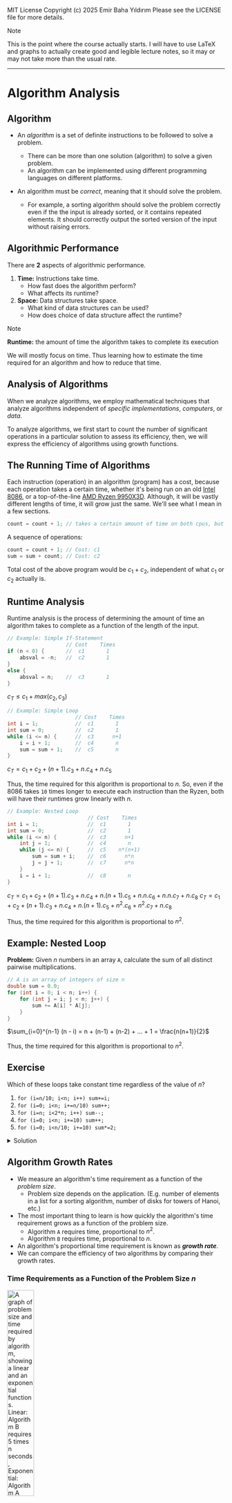 MIT License
Copyright (c) 2025 Emir Baha Yıldırım
Please see the LICENSE file for more details.

> [!NOTE]
> This is the point where the course actually starts. I will have to use LaTeX
> and graphs to actually create good and legible lecture notes, so it may or may
> not take more than the usual rate.

-------------------------------------------------------------------------------

# Algorithm Analysis

## Algorithm

- An *algorithm* is a set of definite instructions to be followed to solve a
problem.
    - There can be more than one solution (algorithm) to solve a given problem.
    - An algorithm can be implemented using different programming languages on
    different platforms.

- An algorithm must be *correct*, meaning that it should solve the problem.
    - For example, a sorting algorithm should solve the problem correctly even
    if the the input is already sorted, or it contains repeated elements. It
    should correctly output the sorted version of the input without raising
    errors.

## Algorithmic Performance

There are **2** aspects of algorithmic performance.
1. **Time:** Instructions take time.
    - How fast does the algorithm perform?
    - What affects its runtime?
2. **Space:** Data structures take space.
    - What kind of data structures can be used?
    - How does choice of data structure affect the runtime?

> [!NOTE]
> **Runtime:** the amount of time the algorithm takes to complete its execution

We will mostly focus on time. Thus learning how to estimate the time required
for an algorithm and how to reduce that time.

## Analysis of Algorithms

When we analyze algorithms, we employ mathematical techniques that analyze
algorithms independent of *specific implementations*, *computers*, or *data*.

To analyze algorithms, we first start to count the number of significant
operations in a particular solution to assess its efficiency, then, we will
express the efficiency of algorithms using growth functions.

## The Running Time of Algorithms

Each instruction (operation) in an algorithm (program) has a cost, because each
operation takes a certain time, whether it's being run on an old
[Intel 8086](https://en.wikipedia.org/wiki/Intel_8086), or a top-of-the-line
[AMD Ryzen 9950X3D](https://en.wikipedia.org/wiki/AMD_Ryzen_9950X3D). Although,
it will be vastly different lengths of time, it will grow just the same. We'll
see what I mean in a few sections.
```cpp
count = count + 1; // takes a certain amount of time on both cpus, but is constant
```
A sequence of operations:
```cpp
count = count + 1; // Cost: c1
sum = sum + count; // Cost: c2
```
Total cost of the above program would be $`c_1 + c_2`$, independent of what
$`c_1`$ or $`c_2`$ actually is.

## Runtime Analysis

Runtime analysis is the process of determining the amount of time an algorithm
takes to complete as a function of the length of the input.
```cpp
// Example: Simple If-Statement
                   // Cost    Times
if (n < 0) {       //  c1       1
    absval = -n;   //  c2       1
}
else {
    absval = n;    //  c3       1
}
```
$`c_T \le c_1 + max(c_2, c_3)`$

```cpp
// Example: Simple Loop
                      // Cost    Times
int i = 1;            //  c1       1
int sum = 0;          //  c2       1
while (i <= n) {      //  c3      n+1
    i = i + 1;        //  c4       n
    sum = sum + 1;    //  c5       n
}
```
$`c_T = c_1 + c_2 + (n+1).c_3 + n.c_4 + n.c_5`$

Thus, the time required for this algorithm is proportional to $`n`$. So, even
if the 8086 takes `10` times longer to execute each instruction than the Ryzen,
both will have their runtimes grow linearly with $`n`$.

```cpp
// Example: Nested Loop
                          // Cost    Times
int i = 1;                //  c1       1
int sum = 0;              //  c2       1
while (i <= n) {          //  c3      n+1
    int j = 1;            //  c4       n
    while (j <= n) {      //  c5    n*(n+1)
        sum = sum + i;    //  c6      n*n
        j = j + 1;        //  c7      n*n
    }
    i = i + 1;            //  c8       n
}
```
$`c_T = c_1 + c_2 + (n+1).c_3 + n.c_4 + n.(n+1).c_5 + n.n.c_6 + n.n.c_7 + n.c_8`$
$`c_T = c_1 + c_2 + (n+1).c_3 + n.c_4 + n.(n+1).c_5 + {n^2}.c_6 + {n^2}.c_7 + n.c_8`$

Thus, the time required for this algorithm is proportional to $`n^2`$.

## Example: Nested Loop

**Problem:** Given $`n`$ numbers in an array `A`, calculate the sum of all
distinct pairwise multiplications.
```cpp
// A is an array of integers of size n
double sum = 0.0;
for (int i = 0; i < n; i++) {
    for (int j = i; j < n; j++) {
        sum += A[i] * A[j];
    }
}
```
$`\sum_{i=0}^{n-1} (n - i) = n + (n-1) + (n-2) + ... + 1 = \frac{n(n+1)}{2}`$

Thus, the time required for this algorithm is proportional to $`n^2`$.

## Exercise

Which of these loops take constant time regardless of the value of $`n`$?
1) `for (i=n/10; i<n; i++) sum+=i;`
2) `for (i=0; i<n; i+=n/10) sum++;`
3) `for (i=n; i<2*n; i++) sum--;`
4) `for (i=0; i<n; i+=10) sum++;`
5) `for (i=0; i<n/10; i+=10) sum*=2;`

<details>
    <summary> Solution </summary>

Answer: **2.**

*1.* Would grow linearly with $`n`$, because $`i`$ starts at $`\frac{n}{10}`$
but grows by $`1`$ at every iteration. If $`n`$ were $`10`$ times bigger, the
algorithm would take $`10`$ times longer.

**2.** Would always take up to $`10`$ steps, because $`i`$ starts at $`0`$, but
grows by $`\frac{n}{10}`$ at every iteration, so even if $`n`$ was $`10`$ times
bigger, the algorithm would still take $`10`$ steps.

*3.* Again, would grow linearly, because $`n`$ could be $`10`$ times bigger and
$`i`$ still grows by $`1`$ at every iteration.

*4.* This option would grow linearly, too, because although we're now
incrementing $`i`$ by $`10`$ at every step, if $`n`$ was $`10`$ times bigger,
it would take us $`10`$ times more time.

*5.* Same thing as option 4.
</details>

## Algorithm Growth Rates

- We measure an algorithm's time requirement as a function of the *problem size*.
    - Problem size depends on the application. (E.g. number of elements in a
    list for a sorting algorithm, number of disks for towers of Hanoi, etc.)
- The most important thing to learn is how quickly the algorithm's time
requirement grows as a function of the problem size.
    - Algorithm `A` requires time, proportional to $`n^2`$.
    - Algorithm `B` requires time, proportional to $`n`$.
- An algorithm's proportional time requirement is known as ***growth rate***.
- We can compare the efficiency of two algorithms by comparing their growth
rates.

### Time Requirements as a Function of the Problem Size $`n`$
<a href="../slides/w03.pdf">
    <img
        src="./images/algorithm-growth-rates-1.png"
        alt="A graph of problem size and time required by algorithm, showing a linear and an exponential functions. Linear: Algorithm B requires 5 times n seconds, Exponential: Algorithm A requires n squared over 5 seconds. Graphs meet at n equals 25."
        style="width:35%;
        height:auto;">
</a>

### Running Times for Small Inputs of Different Functions
<a href="../slides/w03.pdf">
    <img
        src="./images/algorithm-growth-rates-2.png"
        alt="A graph of input size x equals n and running time, showing functions y=x, y=log(x), y=xlog(x), y=x^2, y=x^3, y=2^x."
        style="width:35%;
        height:auto;">
</a>

### Running Times for Large Inputs of Different Functions
<a href="../slides/w03.pdf">
    <img
        src="./images/algorithm-growth-rates-3.png"
        alt="A graph of input size x equals n and running time, showing functions y=x, y=log(x), y=xlog(x), y=x^2, y=x^3, y=2^x."
        style="width:35%;
        height:auto;">
</a>

## Big-O Notation

The Big-O notation is a mathematical notation that describes the *limiting*
behavior of a function when the argument tends towards a particular value or
infinity. We use Big-O notation to describe the computation time
(**complexity**) of algorithms using algebraic terms. `O` stands for `order`,
as in `order of magnitude`.

### Formal Definition

$`O(g(n)) = \{f(n) \text{: there exist positive constants } c \text{ and } n_0 \text{ such that } 0 \le f(n) \le c.g(n) \text{ for all } n \ge n_0\}`$
<a href="../slides/w03.pdf">
    <img
        src="./images/big-o-notation.png"
        alt="A graph showing functions f(n) and cg(n)."
        style="width:35%;
        height:auto;">
</a>
$`
g(n) \text{ is an \textit{asymptotic upper bound} for } f(n). \newline
\text{If } f(n) \in O(g(n)) \text{, we write } f(n) = O(g(n))
`$

### Big-O Example

If an algorithm requires $`2n^2 - 3n + 10`$ seconds to solve a problem size 
$`n`$ and constants $`c \text{ and } n_0`$ exist such that.
```math
\begin{equation}
2n^2 - 3n + 10 \le cn^2 \text{ for all } n \ge n_0
\end{equation}
```
In fact, for $`c = 3`$ and $`n_0 = 3`$:
```math
\begin{equation}
2n^2 - 3n + 10 \le 3n^2 \text{ for all } n \ge 3
\end{equation}
```
Thus, we say that the algorithm requires no more than $`3n^2`$ steps for
$`n \ge 3`$, so it is $`O(n^2)`$.
- The fastest growing term is $`2n^2`$.
- The constant $`2`$ can be ignored.

### Order of Terms

If we graph $`0.0001n^2`$ against $`10000n`$, the linear term would be larger
for a long time, but the quadratic one would eventually catch up (here at
$`n = 10^8`$).

From calculus we know that:
```math
\begin{equation}
\lim_{n\to\infty} \frac{10000n}{0.00001n^2} = \lim_{n\to\infty} \frac{10^8}{n} = 0
\end{equation}
```

As you can see, any quadratic (with a positive leading coefficient) will
eventually beat any linear. So the linear term in a quadratic function
eventually doesn't matter.

Consider the function $`n^4 + 100n^2 + 500 = O(n^4)`$
| $`n`$  | $`n^4`$           | $`100n^2`$   | $`500`$ | $`f(n)`$          |
|:-------|:------------------|:-------------|:--------|:------------------|
| 1      | 1                 | 100          | 500     | 601               |
| 10     | 10,000            | 10,000       | 500     | 20,500            |
| 100    | 100,000,000       | 1,000,000    | 500     | 101,000,500       |
| 1,000  | 1,000,000,000,000 | 100,000,000  | 500     | 1,000,100,000,500 |

The growth of a polynomial in $`n`$ as $`n`$ increases, depends primarily on
the degree (the highest order term), and not on the leading constant or the
low-order terms.

### Big-O Summary
- Write down the cost function, i.e., number of instructions in terms of the
problem size $`n`$.
    - Specifically, focus on the loops and find out how many iterations the
    loops run.
- Find the highest order term.
- Ignore the constant scaling factor.
- Now, you have a Big-O notation.

### Common Growth Rates
| Function     | Growth Rate Name          |
|:-------------|--------------------------:|
| $`c`$        | Constant                  |
| $`log(n)`$   | Logarithmic               |
| $`log^2(n)`$ | Log-squared               |
| $`n`$        | Linear                    |
| $`n.log(n)`$ | Log-linear (Linearithmic) |
| $`n^2`$      | Quadratic                 |
| $`n^3`$      | Cubic                     |
| $`2^n`$      | Exponential               |
